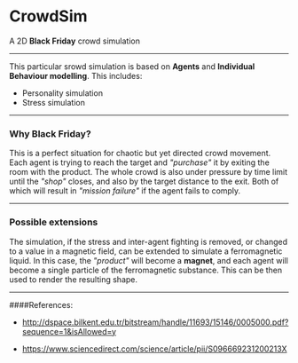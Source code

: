 # CrowdSim
A 2D **Black Friday** crowd simulation

---

This particular srowd simulation is based on **Agents** and **Individual Behaviour modelling**. This includes:
* Personality simulation
* Stress simulation

---

### Why Black Friday?

This is a perfect situation for chaotic but yet directed crowd movement. Each agent is trying to reach the target and *"purchase"* it by exiting the room with the product. The whole crowd is also under pressure by time limit until the *"shop"* closes, and also by the target distance to the exit. Both of which will result in *"mission failure"* if the agent fails to comply.

---

### Possible extensions

The simulation, if the stress and inter-agent fighting is removed, or changed to a value in a magnetic field, can be extended to simulate a ferromagnetic liquid. In this case, the *"product"* will become a **magnet**, and each agent will become a single particle of the ferromagnetic substance. This can be then used to render the resulting shape.

---

####References:

* http://dspace.bilkent.edu.tr/bitstream/handle/11693/15146/0005000.pdf?sequence=1&isAllowed=y

* https://www.sciencedirect.com/science/article/pii/S096669231200213X